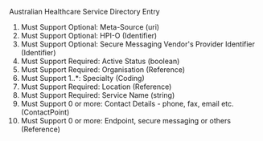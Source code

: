 Australian Healthcare Service Directory Entry

1. Must Support Optional: Meta-Source (uri)
1. Must Support Optional: HPI-O (Identifier)
1. Must Support Optional: Secure Messaging Vendor's Provider Identifier (Identifier)
1. Must Support Required: Active Status (boolean)
1. Must Support Required: Organisation (Reference)
1. Must Support 1..*: Specialty (Coding)
1. Must Support Required: Location (Reference)
1. Must Support Required: Service Name (string)
1. Must Support 0 or more: Contact Details - phone, fax, email etc. (ContactPoint)
1. Must Support 0 or more: Endpoint, secure messaging or others (Reference)
